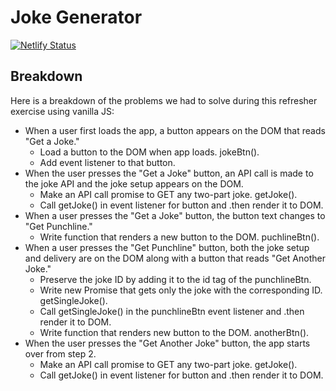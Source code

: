 # Joke Generator

[![Netlify Status](https://api.netlify.com/api/v1/badges/a45290c9-9615-44f1-8401-06d9fb7f6920/deploy-status)](https://app.netlify.com/sites/acp-joke-gen/deploys)

## Breakdown

Here is a breakdown of the problems we had to solve during this refresher exercise using vanilla JS:

- When a user first loads the app, a button appears on the DOM that reads "Get a Joke."
	- Load a button to the DOM when app loads. jokeBtn().
	- Add event listener to that button.
- When the user presses the "Get a Joke" button, an API call is made to the joke API and the joke setup appears on the DOM.
	- Make an API call promise to GET any two-part joke. getJoke().
	- Call getJoke() in event listener for button and .then render it to DOM.
- When a user presses the "Get a Joke" button, the button text changes to "Get Punchline."
	- Write function that renders a new button to the DOM. puchlineBtn().
- When a user presses the "Get Punchline" button, both the joke setup and delivery are on the DOM along with a button that reads "Get Another Joke."
	- Preserve the joke ID by adding it to the id tag of the punchlineBtn.
	- Write new Promise that gets only the joke with the corresponding ID. getSingleJoke().
	- Call getSingleJoke() in the punchlineBtn event listener and .then render it to DOM.
	- Write function that renders new button to the DOM. anotherBtn().
- When the user presses the "Get Another Joke" button, the app starts over from step 2.
	- Make an API call promise to GET any two-part joke. getJoke().
	- Call getJoke() in event listener for button and .then render it to DOM.
